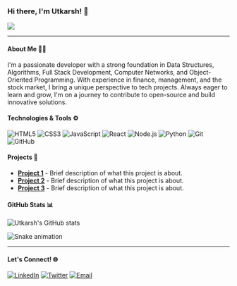 ### Hi there, I'm Utkarsh! 👋

<!-- Profile Views Counter -->
![](https://komarev.com/ghpvc/?username=utkarsh240&color=green)

---

#### About Me 🧑‍💻

I'm a passionate developer with a strong foundation in Data Structures, Algorithms, Full Stack Development, Computer Networks, and Object-Oriented Programming. With experience in finance, management, and the stock market, I bring a unique perspective to tech projects. Always eager to learn and grow, I'm on a journey to contribute to open-source and build innovative solutions.

#### Technologies & Tools ⚙️

![HTML5](https://img.shields.io/badge/-HTML5-E34F26?logo=html5&logoColor=white&style=flat)
![CSS3](https://img.shields.io/badge/-CSS3-1572B6?logo=css3&logoColor=white&style=flat)
![JavaScript](https://img.shields.io/badge/-JavaScript-F7DF1E?logo=javascript&logoColor=black&style=flat)
![React](https://img.shields.io/badge/-React-61DAFB?logo=react&logoColor=white&style=flat)
![Node.js](https://img.shields.io/badge/-Node.js-339933?logo=node.js&logoColor=white&style=flat)
![Python](https://img.shields.io/badge/-Python-3776AB?logo=python&logoColor=white&style=flat)
![Git](https://img.shields.io/badge/-Git-F05032?logo=git&logoColor=white&style=flat)
![GitHub](https://img.shields.io/badge/-GitHub-181717?logo=github&logoColor=white&style=flat)

#### Projects 🚀

- [**Project 1**](https://github.com/utkarsh240/project-1) - Brief description of what this project is about.
- [**Project 2**](https://github.com/utkarsh240/project-2) - Brief description of what this project is about.
- [**Project 3**](https://github.com/utkarsh240/project-3) - Brief description of what this project is about.

#### GitHub Stats 📊

![Utkarsh's GitHub stats](https://github-readme-stats.vercel.app/api?username=utkarsh240&show_icons=true&theme=radical)

<!-- Snake Animation -->
![Snake animation](https://github.com/utkarsh240/utkarsh240/blob/output/github-contribution-grid-snake.svg)


---

#### Let's Connect! 🌐

[![LinkedIn](https://img.shields.io/badge/-LinkedIn-0A66C2?logo=linkedin&logoColor=white&style=flat)](https://linkedin.com/in/your-linkedin-username)
[![Twitter](https://img.shields.io/badge/-Twitter-1DA1F2?logo=twitter&logoColor=white&style=flat)](https://twitter.com/your-twitter-username)
[![Email](https://img.shields.io/badge/-Email-D14836?logo=gmail&logoColor=white&style=flat)](mailto:your-email@gmail.com)
